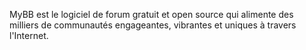 MyBB est le logiciel de forum gratuit et open source qui alimente des milliers de communautés engageantes, vibrantes et uniques à travers l'Internet.
